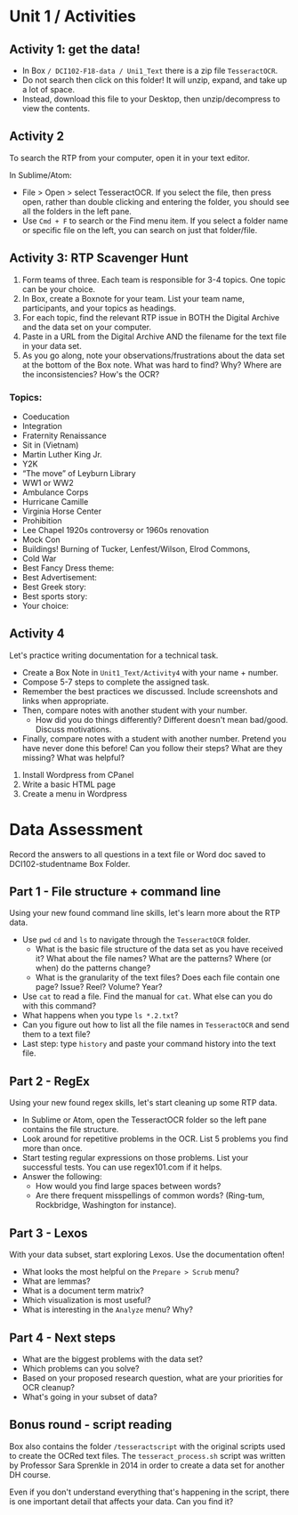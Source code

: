 # Unit 1 / Activities

## Activity 1: get the data!

* In Box ```/ DCI102-F18-data / Uni1_Text``` there is a zip file ```TesseractOCR```. 
* Do not search then click on this folder! It will unzip, expand, and take up a lot of space. 
* Instead, download this file to your Desktop, then unzip/decompress to view the contents. 

## Activity 2
To search the RTP from your computer, open it in your text editor. 

In Sublime/Atom:
* File > Open > select TesseractOCR. If you select the file, then press open, rather than double clicking and entering the folder, you should see all the folders in the left pane. 
* Use ```Cmd + F``` to search or the Find menu item. If you select a folder name or specific file on the left, you can search on just that folder/file.

## Activity 3: RTP Scavenger Hunt

1. Form teams of three. Each team is responsible for 3-4 topics. One topic can be your choice.
2. In Box, create a Boxnote for your team. List your team name, participants, and your topics as headings. 
3. For each topic, find the relevant RTP issue in BOTH the Digital Archive and the data set on your computer. 
4. Paste in a URL from the Digital Archive AND the filename for the text file in your data set. 
5. As you go along, note your observations/frustrations about the data set at the bottom of the Box note. What was hard to find? Why? Where are the inconsistencies? How's the OCR? 

### Topics:
* Coeducation
* Integration 
* Fraternity Renaissance
* Sit in (Vietnam) 
* Martin Luther King Jr.
* Y2K
* “The move” of Leyburn Library
* WW1 or WW2
* Ambulance Corps 
* Hurricane Camille 
* Virginia Horse Center
* Prohibition 
* Lee Chapel 1920s controversy or 1960s renovation
* Mock Con 
* Buildings! Burning of Tucker, Lenfest/Wilson, Elrod Commons, 
* Cold War
* Best Fancy Dress theme:
* Best Advertisement:
* Best Greek story:
* Best sports story: 
* Your choice: 


## Activity 4
Let's practice writing documentation for a technical task.

* Create a Box Note in ```Unit1_Text/Activity4``` with your name + number.
* Compose 5-7 steps to complete the assigned task. 
* Remember the best practices we discussed. Include screenshots and links when appropriate.
* Then, compare notes with another student with your number. 
	* How did you do things differently? Different doesn't mean bad/good. Discuss motivations. 
* Finally, compare notes with a student with another number. Pretend you have never done this before! Can you follow their steps? What are they missing? What was helpful?


1. Install Wordpress from CPanel
2. Write a basic HTML page
3. Create a menu in Wordpress

# Data Assessment 
Record the answers to all questions in a text file or Word doc saved to DCI102-studentname Box Folder. 

## Part 1 - File structure + command line
Using your new found command line skills, let's learn more about the RTP data. 

* Use `pwd` `cd` and `ls` to navigate through the `TesseractOCR` folder. 
	* What is the basic file structure of the data set as you have received it? What about the file names? What are the patterns? Where (or when) do the patterns change? 
	* What is the granularity of the text files? Does each file contain one page? Issue? Reel? Volume? Year? 
* Use `cat` to read a file. Find the manual for `cat`. What else can you do with this command?
* What happens when you type `ls *.2.txt`?
* Can you figure out how to list all the file names in `TesseractOCR` and send them to a text file?
* Last step: type `history` and paste your command history into the text file. 

## Part 2 - RegEx 
Using your new found regex skills, let's start cleaning up some RTP data.

* In Sublime or Atom, open the TesseractOCR folder so the left pane contains the file structure. 
* Look around for repetitive problems in the OCR. List 5 problems you find more than once. 
* Start testing regular expressions on those problems. List your successful tests. You can use regex101.com if it helps. 
* Answer the following: 
	* How would you find large spaces between words?
	* Are there frequent misspellings of common words? \(Ring-tum, Rockbridge, Washington for instance\).

## Part 3 - Lexos
With your data subset, start exploring Lexos. Use the documentation often!
* What looks the most helpful on the `Prepare > Scrub` menu?
* What are lemmas?
* What is a document term matrix?
* Which visualization is most useful?
* What is interesting in the `Analyze` menu? Why?


## Part 4 - Next steps
* What are the biggest problems with the data set?
* Which problems can you solve?
* Based on your proposed research question, what are your priorities for OCR cleanup? 
* What's going in your subset of data? 


## Bonus round - script reading
Box also contains the folder `/tesseractscript` with the original scripts used to create the OCRed text files. The `tesseract_process.sh` script was written by Professor Sara Sprenkle in 2014 in order to create a data set for another DH course.

Even if you don't understand everything that's happening in the script, there is one important detail that affects your data. Can you find it?